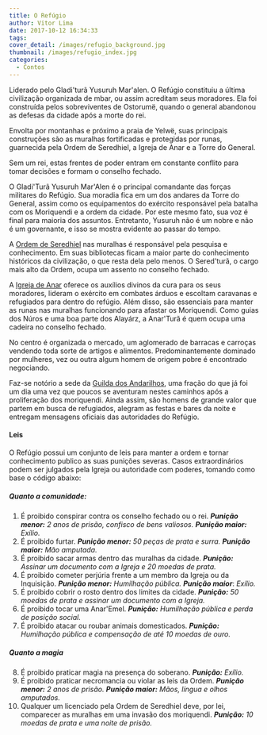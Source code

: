 ```yaml
---
title: O Refúgio
author: Vitor Lima
date: 2017-10-12 16:34:33
tags:
cover_detail: /images/refugio_background.jpg
thumbnail: /images/refugio_index.jpg
categories:
  - Contos
---
```

Liderado pelo Gladi'turã Yusuruh Mar'alen. O Refúgio constituiu a última civilização organizada de  mbar, ou assim acreditam seus moradores. Ela foi construída pelos sobreviventes de Ostorumë, quando o general abandonou as defesas da cidade após a morte do rei.

Envolta por montanhas e próximo a praia de Yelwë, suas principais construções são as muralhas fortificadas e protegidas por runas, guarnecida pela Ordem de Seredhiel, a Igreja de Anar e a Torre do General. 

Sem um rei, estas frentes de poder entram em constante conflito para tomar decisões e formam o conselho fechado.

O Gladi'Turã Yusuruh Mar'Alen é o principal comandante das forças militares do Refúgio. Sua moradia fica em um dos andares da Torre do General, assim como os equipamentos do exército responsável pela batalha com os Moriquendi e a ordem da cidade. Por este mesmo fato, sua voz é final para maioria dos assuntos. Entretanto, Yusuruh não é um nobre e não é um governante, e isso se mostra evidente ao passar do tempo.

A [Ordem de Seredhiel](/faccoes#ordem-de-seredhiel) nas muralhas é responsável pela pesquisa e conhecimento. Em suas bibliotecas ficam a maior parte do conhecimento históricos da civilização, o que resta dela pelo menos. O Sered'turã, o cargo mais alto da Ordem, ocupa um assento no conselho fechado.

A [Igreja de Anar](/faccoes#igreja-de-anar) oferece os auxílios divinos da cura para os seus moradores, lideram o exército em combates árduos e escoltam caravanas e refugiados para dentro do refúgio. Além disso, são essenciais para manter as runas nas muralhas funcionando para afastar os Moriquendi.
Como guias dos Núros e uma boa parte dos Alayárz, a Anar'Turã é quem ocupa uma cadeira no conselho fechado.

No centro é organizada o mercado, um aglomerado de barracas e carroças vendendo toda sorte de artigos e alimentos. Predominantemente dominado por mulheres, vez ou outra algum homem de origem pobre é encontrado negociando. 

Faz-se notório a sede da [Guilda dos Andarilhos](/faccoes#guilda-dos-andarilhos), uma fração do que já foi um dia uma vez que poucos se aventuram nestes caminhos após a proliferação dos moriquendi. Ainda assim, são homens de grande valor que partem em busca de refugiados, alegram as festas e bares da noite e entregam mensagens oficiais das autoridades do Refúgio.

#### Leis
O Refúgio possui um conjunto de leis para manter a ordem e tornar conhecimento publico as suas punições severas. Casos extraordinários podem ser julgados pela Igreja ou autoridade com poderes, tomando como base o código abaixo:

##### Quanto a comunidade:
1. É proibido conspirar contra os conselho fechado ou o rei. ***Punição menor:*** *2 anos de prisão, confisco de bens valiosos.* ***Punição maior:*** *Exílio.*
2. É proibido furtar. ***Punição menor:*** *50 peças de prata e surra.* ***Punição maior:*** *Mão amputada.*
3. É proibido sacar armas dentro das muralhas da cidade. ***Punição:*** *Assinar um documento com a Igreja e 20 moedas de prata.*
4. É proibido cometer perjúria frente a um membro da Igreja ou da Inquisição. ***Punição menor:*** *Humilhação pública.* ***Punição maior***: *Exílio.*
5. É proibido cobrir o rosto dentro dos limites da cidade. ***Punição:*** *50 moedas de prata e assinar um documento com a Igreja.*
6. É proibido tocar uma Anar'Emel. ***Punição:*** *Humilhação pública e perda de posição social.*
7. É proibido atacar ou roubar animais domesticados. ***Punição:*** *Humilhação pública e compensação de até 10 moedas de ouro.*

##### Quanto a magia
8. É proibido praticar magia na presença do soberano. ***Punição:*** *Exílio.*
9. É proibido praticar necromancia ou violar as leis da Ordem. ***Punição menor:*** *2 anos de prisão.* ***Punição maior:*** *Mãos, língua e olhos amputados.*
10. Qualquer um licenciado pela Ordem de Seredhiel deve, por lei, comparecer as muralhas em uma invasão dos moriquendi. ***Punição:*** *10 moedas de prata e uma noite de prisão.*
